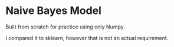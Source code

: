 # Naive Bayes Model
Built from scratch for practice using only Numpy. 

I compared it to sklearn, however that is not an actual requirement.